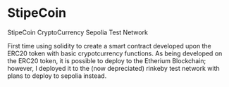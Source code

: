 # StipeCoin
 StipeCoin CryptoCurrency Sepolia Test Network

First time using solidity to create a smart contract developed upon the ERC20 token with basic crypotcurrency functions. As being developed on the ERC20 token, it is possible to deploy to the Etherium Blockchain; however, I deployed it to the (now depreciated) rinkeby test network with plans to deploy to sepolia instead.
